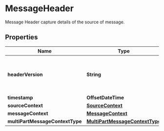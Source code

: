 

# MessageHeader

Message Header capture details of the source of message.

## Properties

| Name | Type | Description | Notes |
|------------ | ------------- | ------------- | -------------|
|**headerVersion** | **String** | The Universal MessageHeaderType version. Version should be check by processing nodes to ensure compatability. [Major_Version.Minor_Version] |  |
|**timestamp** | **OffsetDateTime** | ISO Data Time Format. |  |
|**sourceContext** | [**SourceContext**](SourceContext.md) |  |  |
|**messageContext** | [**MessageContext**](MessageContext.md) |  |  |
|**multiPartMessageContextType** | [**MultiPartMessageContextType**](MultiPartMessageContextType.md) |  |  [optional] |



